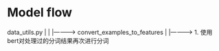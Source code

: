 # Model flow

data_utils.py
        |
        |
        |————> convert_examples_to_features
                    |
                    |————> 1. 使用bert对处理过的分词结果再次进行分词